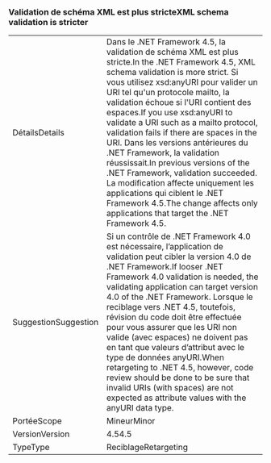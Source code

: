 ### <a name="xml-schema-validation-is-stricter"></a><span data-ttu-id="77e51-101">Validation de schéma XML est plus stricte</span><span class="sxs-lookup"><span data-stu-id="77e51-101">XML schema validation is stricter</span></span>

|   |   |
|---|---|
|<span data-ttu-id="77e51-102">Détails</span><span class="sxs-lookup"><span data-stu-id="77e51-102">Details</span></span>|<span data-ttu-id="77e51-103">Dans le .NET Framework 4.5, la validation de schéma XML est plus stricte.</span><span class="sxs-lookup"><span data-stu-id="77e51-103">In the .NET Framework 4.5, XML schema validation is more strict.</span></span> <span data-ttu-id="77e51-104">Si vous utilisez xsd:anyURI pour valider un URI tel qu'un protocole mailto, la validation échoue si l'URI contient des espaces.</span><span class="sxs-lookup"><span data-stu-id="77e51-104">If you use xsd:anyURI to validate a URI such as a mailto protocol, validation fails if there are spaces in the URI.</span></span> <span data-ttu-id="77e51-105">Dans les versions antérieures du .NET Framework, la validation réussissait.</span><span class="sxs-lookup"><span data-stu-id="77e51-105">In previous versions of the .NET Framework, validation succeeded.</span></span> <span data-ttu-id="77e51-106">La modification affecte uniquement les applications qui ciblent le .NET Framework 4.5.</span><span class="sxs-lookup"><span data-stu-id="77e51-106">The change affects only applications that target the .NET Framework 4.5.</span></span>|
|<span data-ttu-id="77e51-107">Suggestion</span><span class="sxs-lookup"><span data-stu-id="77e51-107">Suggestion</span></span>|<span data-ttu-id="77e51-108">Si un contrôle de .NET Framework 4.0 est nécessaire, l’application de validation peut cibler la version 4.0 de .NET Framework.</span><span class="sxs-lookup"><span data-stu-id="77e51-108">If looser .NET Framework 4.0 validation is needed, the validating application can target version 4.0 of the .NET Framework.</span></span> <span data-ttu-id="77e51-109">Lorsque le reciblage vers .NET 4.5, toutefois, révision du code doit être effectuée pour vous assurer que les URI non valide (avec espaces) ne doivent pas en tant que valeurs d’attribut avec le type de données anyURI.</span><span class="sxs-lookup"><span data-stu-id="77e51-109">When retargeting to .NET 4.5, however, code review should be done to be sure that invalid URIs (with spaces) are not expected as attribute values with the anyURI data type.</span></span>|
|<span data-ttu-id="77e51-110">Portée</span><span class="sxs-lookup"><span data-stu-id="77e51-110">Scope</span></span>|<span data-ttu-id="77e51-111">Mineur</span><span class="sxs-lookup"><span data-stu-id="77e51-111">Minor</span></span>|
|<span data-ttu-id="77e51-112">Version</span><span class="sxs-lookup"><span data-stu-id="77e51-112">Version</span></span>|<span data-ttu-id="77e51-113">4.5</span><span class="sxs-lookup"><span data-stu-id="77e51-113">4.5</span></span>|
|<span data-ttu-id="77e51-114">Type</span><span class="sxs-lookup"><span data-stu-id="77e51-114">Type</span></span>|<span data-ttu-id="77e51-115">Reciblage</span><span class="sxs-lookup"><span data-stu-id="77e51-115">Retargeting</span></span>|

